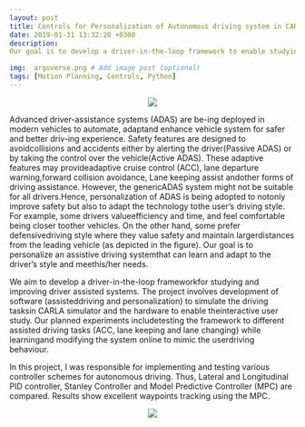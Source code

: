 ```yaml
---
layout: post
title: Controls for Personalization of Autonomous driving system in CARLA Simulator
date: 2019-01-31 13:32:20 +0300
description: 
Our goal is to develop a driver-in-the-loop framework to enable studying and testing of the personalized assisted driving systems.

img:  argoverse.png # Add image post (optional)
tags: [Motion Planning, Controls, Python]
---
```


<p align="center">
    <img src="{{site.baseurl}}/assets/img/personalization.png">
</p>

Advanced  driver-assistance  systems  (ADAS)  are  be-ing  deployed  in  modern  vehicles  to  automate,  adaptand  enhance  vehicle  system  for  safer  and  better  driv-ing  experience.  Safety  features  are  designed  to  avoidcollisions  and  accidents  either  by  alerting  the  driver(Passive ADAS) or by taking the control over the vehicle(Active  ADAS).  These  adaptive  features  may  provideadaptive  cruise  control  (ACC),  lane  departure  warning,forward  collision  avoidance,  Lane  keeping  assist  andother forms of driving assistance. However, the genericADAS  system  might  not  be  suitable  for  all  drivers.Hence, personalization of ADAS is being adopted to notonly improve safety but also to adapt the technology tothe user’s driving style. For example, some drivers valueefficiency and time, and feel comfortable being closer toother vehicles. On the other hand, some prefer defensivedriving style where they value safety and maintain largerdistances  from  the  leading  vehicle  (as  depicted in the figure). Our goal is to personalize an assistive driving systemthat  can  learn  and  adapt  to  the  driver’s  style  and  meethis/her needs.

We  aim  to  develop  a  driver-in-the-loop  frameworkfor   studying   and   improving   driver   assisted   systems. The  project  involves  development  of  software  (assisteddriving and personalization) to simulate the driving tasksin  CARLA  simulator  and  the  hardware  to  enable  theinteractive user study. Our planned experiments includetesting the framework to different assisted driving tasks (ACC,  lane  keeping  and  lane  changing)  while  learningand  modifying  the  system  online  to  mimic  the  userdriving behaviour.

In this project, I was responsible for implementing and testing various controller schemes for autonomous driving. Thus, Lateral and Longitudinal PID controller, Stanley Controller and Model Predictive Controller (MPC) are compared. Results show excellent waypoints tracking using the MPC.  

<p align="center">
    <img src="{{site.baseurl}}/assets/img/mpc_carla.gif">
</p>
